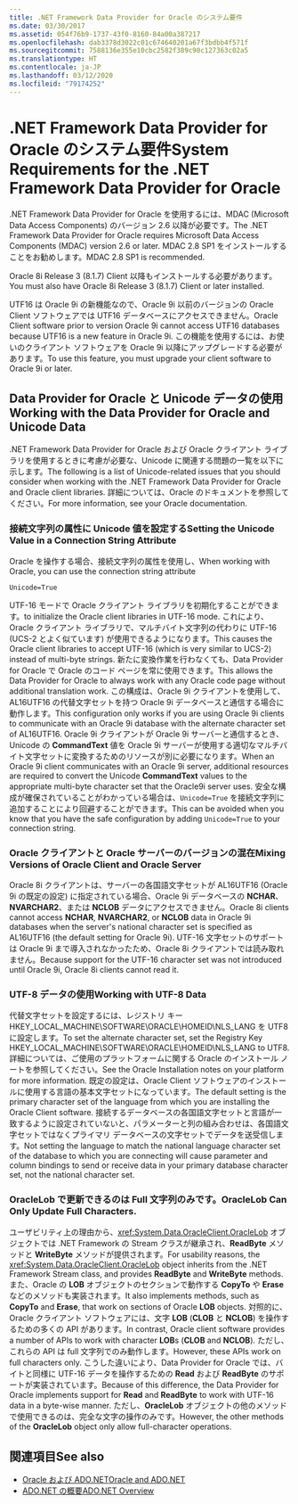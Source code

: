 ```yaml
---
title: .NET Framework Data Provider for Oracle のシステム要件
ms.date: 03/30/2017
ms.assetid: 054f76b9-1737-43f0-8160-84a00a387217
ms.openlocfilehash: dab3378d3022c01c674640201a67f3bdbb4f571f
ms.sourcegitcommit: 7588136e355e10cbc2582f389c90c127363c02a5
ms.translationtype: HT
ms.contentlocale: ja-JP
ms.lasthandoff: 03/12/2020
ms.locfileid: "79174252"
---
```

# <a name="system-requirements-for-the-net-framework-data-provider-for-oracle"></a><span data-ttu-id="6ed89-102">.NET Framework Data Provider for Oracle のシステム要件</span><span class="sxs-lookup"><span data-stu-id="6ed89-102">System Requirements for the .NET Framework Data Provider for Oracle</span></span>

<span data-ttu-id="6ed89-103">.NET Framework Data Provider for Oracle を使用するには、MDAC (Microsoft Data Access Components) のバージョン 2.6 以降が必要です。</span><span class="sxs-lookup"><span data-stu-id="6ed89-103">The .NET Framework Data Provider for Oracle requires Microsoft Data Access Components (MDAC) version 2.6 or later.</span></span> <span data-ttu-id="6ed89-104">MDAC 2.8 SP1 をインストールすることをお勧めします。</span><span class="sxs-lookup"><span data-stu-id="6ed89-104">MDAC 2.8 SP1 is recommended.</span></span>  
  
 <span data-ttu-id="6ed89-105">Oracle 8i Release 3 (8.1.7) Client 以降もインストールする必要があります。</span><span class="sxs-lookup"><span data-stu-id="6ed89-105">You must also have Oracle 8i Release 3 (8.1.7) Client or later installed.</span></span>  
  
 <span data-ttu-id="6ed89-106">UTF16 は Oracle 9i の新機能なので、Oracle 9i 以前のバージョンの Oracle Client ソフトウェアでは UTF16 データベースにアクセスできません。</span><span class="sxs-lookup"><span data-stu-id="6ed89-106">Oracle Client software prior to version Oracle 9i cannot access UTF16 databases because UTF16 is a new feature in Oracle 9i.</span></span> <span data-ttu-id="6ed89-107">この機能を使用するには、お使いのクライアント ソフトウェアを Oracle 9i 以降にアップグレードする必要があります。</span><span class="sxs-lookup"><span data-stu-id="6ed89-107">To use this feature, you must upgrade your client software to Oracle 9i or later.</span></span>  
  
## <a name="working-with-the-data-provider-for-oracle-and-unicode-data"></a><span data-ttu-id="6ed89-108">Data Provider for Oracle と Unicode データの使用</span><span class="sxs-lookup"><span data-stu-id="6ed89-108">Working with the Data Provider for Oracle and Unicode Data</span></span>  

<span data-ttu-id="6ed89-109">.NET Framework Data Provider for Oracle および Oracle クライアント ライブラリを使用するときに考慮が必要な、Unicode に関連する問題の一覧を以下に示します。</span><span class="sxs-lookup"><span data-stu-id="6ed89-109">The following is a list of Unicode-related issues that you should consider when working with the .NET Framework Data Provider for Oracle and Oracle client libraries.</span></span> <span data-ttu-id="6ed89-110">詳細については、Oracle のドキュメントを参照してください。</span><span class="sxs-lookup"><span data-stu-id="6ed89-110">For more information, see your Oracle documentation.</span></span>  
  
### <a name="setting-the-unicode-value-in-a-connection-string-attribute"></a><span data-ttu-id="6ed89-111">接続文字列の属性に Unicode 値を設定する</span><span class="sxs-lookup"><span data-stu-id="6ed89-111">Setting the Unicode Value in a Connection String Attribute</span></span>  

<span data-ttu-id="6ed89-112">Oracle を操作する場合、接続文字列の属性を使用し、</span><span class="sxs-lookup"><span data-stu-id="6ed89-112">When working with Oracle, you can use the connection string attribute</span></span>  
  
`Unicode=True`
  
<span data-ttu-id="6ed89-113">UTF-16 モードで Oracle クライアント ライブラリを初期化することができます。</span><span class="sxs-lookup"><span data-stu-id="6ed89-113">to initialize the Oracle client libraries in UTF-16 mode.</span></span> <span data-ttu-id="6ed89-114">これにより、Oracle クライアント ライブラリで、マルチバイト文字列の代わりに UTF-16 (UCS-2 とよく似ています) が使用できるようになります。</span><span class="sxs-lookup"><span data-stu-id="6ed89-114">This causes the Oracle client libraries to accept UTF-16 (which is very similar to UCS-2) instead of multi-byte strings.</span></span> <span data-ttu-id="6ed89-115">新たに変換作業を行わなくても、Data Provider for Oracle で Oracle のコード ページを常に使用できます。</span><span class="sxs-lookup"><span data-stu-id="6ed89-115">This allows the Data Provider for Oracle to always work with any Oracle code page without additional translation work.</span></span> <span data-ttu-id="6ed89-116">この構成は、Oracle 9i クライアントを使用して、AL16UTF16 の代替文字セットを持つ Oracle 9i データベースと通信する場合に動作します。</span><span class="sxs-lookup"><span data-stu-id="6ed89-116">This configuration only works if you are using Oracle 9i clients to communicate with an Oracle 9i database with the alternate character set of AL16UTF16.</span></span> <span data-ttu-id="6ed89-117">Oracle 9i クライアントが Oracle 9i サーバーと通信するとき、Unicode の **CommandText** 値を Oracle 9i サーバーが使用する適切なマルチバイト文字セットに変換するためのリソースが別に必要になります。</span><span class="sxs-lookup"><span data-stu-id="6ed89-117">When an Oracle 9i client communicates with an Oracle 9i server, additional resources are required to convert the Unicode **CommandText** values to the appropriate multi-byte character set that the Oracle9i server uses.</span></span> <span data-ttu-id="6ed89-118">安全な構成が確保されていることがわかっている場合は、`Unicode=True` を接続文字列に追加することにより回避することができます。</span><span class="sxs-lookup"><span data-stu-id="6ed89-118">This can be avoided when you know that you have the safe configuration by adding `Unicode=True` to your connection string.</span></span>  
  
### <a name="mixing-versions-of-oracle-client-and-oracle-server"></a><span data-ttu-id="6ed89-119">Oracle クライアントと Oracle サーバーのバージョンの混在</span><span class="sxs-lookup"><span data-stu-id="6ed89-119">Mixing Versions of Oracle Client and Oracle Server</span></span>  

<span data-ttu-id="6ed89-120">Oracle 8i クライアントは、サーバーの各国語文字セットが AL16UTF16 (Oracle 9i の既定の設定) に指定されている場合、Oracle 9i データベースの **NCHAR**、**NVARCHAR2**、または **NCLOB** データにアクセスできません。</span><span class="sxs-lookup"><span data-stu-id="6ed89-120">Oracle 8i clients cannot access **NCHAR**, **NVARCHAR2**, or **NCLOB** data in Oracle 9i databases when the server's national character set is specified as AL16UTF16 (the default setting for Oracle 9i).</span></span> <span data-ttu-id="6ed89-121">UTF-16 文字セットのサポートは Oracle 9i まで導入されなかったため、Oracle 8i クライアントでは読み取れません。</span><span class="sxs-lookup"><span data-stu-id="6ed89-121">Because support for the UTF-16 character set was not introduced until Oracle 9i, Oracle 8i clients cannot read it.</span></span>  
  
### <a name="working-with-utf-8-data"></a><span data-ttu-id="6ed89-122">UTF-8 データの使用</span><span class="sxs-lookup"><span data-stu-id="6ed89-122">Working with UTF-8 Data</span></span>  

<span data-ttu-id="6ed89-123">代替文字セットを設定するには、レジストリ キー HKEY_LOCAL_MACHINE\SOFTWARE\ORACLE\HOMEID\NLS_LANG を UTF8 に設定します。</span><span class="sxs-lookup"><span data-stu-id="6ed89-123">To set the alternate character set, set the Registry Key HKEY_LOCAL_MACHINE\SOFTWARE\ORACLE\HOMEID\NLS_LANG to UTF8.</span></span> <span data-ttu-id="6ed89-124">詳細については、ご使用のプラットフォームに関する Oracle のインストール ノートを参照してください。</span><span class="sxs-lookup"><span data-stu-id="6ed89-124">See the Oracle Installation notes on your platform for more information.</span></span> <span data-ttu-id="6ed89-125">既定の設定は、Oracle Client ソフトウェアのインストールに使用する言語の基本文字セットになっています。</span><span class="sxs-lookup"><span data-stu-id="6ed89-125">The default setting is the primary character set of the language from which you are installing the Oracle Client software.</span></span> <span data-ttu-id="6ed89-126">接続するデータベースの各国語文字セットと言語が一致するように設定されていないと、パラメーターと列の組み合わせは、各国語文字セットではなくプライマリ データベースの文字セットでデータを送受信します。</span><span class="sxs-lookup"><span data-stu-id="6ed89-126">Not setting the language to match the national language character set of the database to which you are connecting will cause parameter and column bindings to send or receive data in your primary database character set, not the national character set.</span></span>  
  
### <a name="oraclelob-can-only-update-full-characters"></a><span data-ttu-id="6ed89-127">OracleLob で更新できるのは Full 文字列のみです。</span><span class="sxs-lookup"><span data-stu-id="6ed89-127">OracleLob Can Only Update Full Characters.</span></span>  

<span data-ttu-id="6ed89-128">ユーザビリティ上の理由から、<xref:System.Data.OracleClient.OracleLob> オブジェクトでは .NET Framework の Stream クラスが継承され、**ReadByte** メソッドと **WriteByte** メソッドが提供されます。</span><span class="sxs-lookup"><span data-stu-id="6ed89-128">For usability reasons, the <xref:System.Data.OracleClient.OracleLob> object inherits from the .NET Framework Stream class, and provides **ReadByte** and **WriteByte** methods.</span></span> <span data-ttu-id="6ed89-129">また、Oracle の **LOB** オブジェクトのセクションで動作する **CopyTo** や **Erase** などのメソッドも実装されます。</span><span class="sxs-lookup"><span data-stu-id="6ed89-129">It also implements methods, such as **CopyTo** and **Erase**, that work on sections of Oracle **LOB** objects.</span></span> <span data-ttu-id="6ed89-130">対照的に、Oracle クライアント ソフトウェアには、文字 **LOB** (**CLOB** と **NCLOB**) を操作するための多くの API があります。</span><span class="sxs-lookup"><span data-stu-id="6ed89-130">In contrast, Oracle client software provides a number of APIs to work with character **LOB**s (**CLOB** and **NCLOB**).</span></span> <span data-ttu-id="6ed89-131">ただし、これらの API は full 文字列でのみ動作します。</span><span class="sxs-lookup"><span data-stu-id="6ed89-131">However, these APIs work on full characters only.</span></span> <span data-ttu-id="6ed89-132">こうした違いにより、Data Provider for Oracle では、バイトと同様に UTF-16 データを操作するための **Read** および **ReadByte** のサポートが実装されています。</span><span class="sxs-lookup"><span data-stu-id="6ed89-132">Because of this difference, the Data Provider for Oracle implements support for **Read** and **ReadByte** to work with UTF-16 data in a byte-wise manner.</span></span> <span data-ttu-id="6ed89-133">ただし、**OracleLob** オブジェクトの他のメソッドで使用できるのは、完全な文字の操作のみです。</span><span class="sxs-lookup"><span data-stu-id="6ed89-133">However, the other methods of the **OracleLob** object only allow full-character operations.</span></span>  
  
## <a name="see-also"></a><span data-ttu-id="6ed89-134">関連項目</span><span class="sxs-lookup"><span data-stu-id="6ed89-134">See also</span></span>

- [<span data-ttu-id="6ed89-135">Oracle および ADO.NET</span><span class="sxs-lookup"><span data-stu-id="6ed89-135">Oracle and ADO.NET</span></span>](oracle-and-adonet.md)
- [<span data-ttu-id="6ed89-136">ADO.NET の概要</span><span class="sxs-lookup"><span data-stu-id="6ed89-136">ADO.NET Overview</span></span>](ado-net-overview.md)
